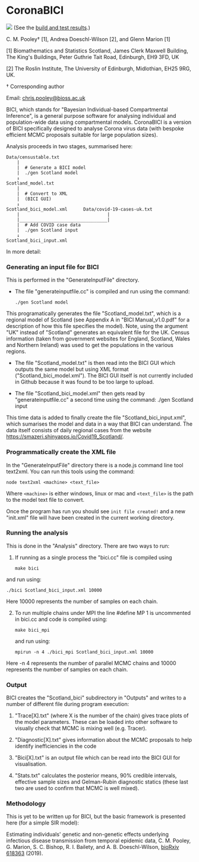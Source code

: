 
# CoronaBICI

![](https://github.com/ScottishCovidResponse/CoronaBICI/workflows/CI/badge.svg?branch=master) (See the [build and test results](https://github.com/ScottishCovidResponse/CoronaBICI/actions?query=workflow%3ACI).)

C. M. Pooley† [1], Andrea Doeschl-Wilson [2], and Glenn Marion [1]

[1] Biomathematics and Statistics Scotland, James Clerk Maxwell Building, The King's Buildings, Peter Guthrie Tait Road, Edinburgh, EH9 3FD, UK 

[2] The Roslin Institute, The University of Edinburgh, Midlothian, EH25 9RG, UK. 

† Corresponding author

Email: [chris.pooley@bioss.ac.uk](mailto:chris.pooley@bioss.ac.uk)

BICI, which stands for "Bayesian Individual-based Compartmental Inference", is a general purpose software for analysing individual and population-wide data using compartmental models. CoronaBICI is a version of BICI specifically designed to analyse Corona virus data (with bespoke efficient MCMC proposals suitable for large population sizes).

Analysis proceeds in two stages, summarised here:

```
Data/censustable.txt
    |
    |  # Generate a BICI model
    |  ./gen Scotland model
    ↓
Scotland_model.txt
    |
    |  # Convert to XML
    |  (BICI GUI)
    ↓
Scotland_bici_model.xml      Data/covid-19-cases-uk.txt
    |                                 |
    |_________________________________|
    |  # Add COVID case data
    |  ./gen Scotland input
    ↓
Scotland_bici_input.xml
```

In more detail:

### Generating an input file for BICI

This is performed in the "GenerateInputFile" directory. 
* The file "generateinputfile.cc" is compiled and run using the command:
  ```
  ./gen Scotland model
  ```
This programatically generates the file "Scotland_model.txt", which is a regional model of Scotland (see Appendix A in "BICI Manual_v1.0.pdf" for a description of how this file specifies the model). Note, using the argument "UK" instead of "Scotland" generates an equivalent file for the UK. Census information (taken from government websites for England, Scotland, Wales and Northern Ireland) was used to get the populations in the various regions.

* The file "Scotland_model.txt" is then read into the BICI GUI which outputs the same model but using XML format ("Scotland_bici_model.xml"). The BICI GUI itself is not currently included in Github because it was found to be too large to upload.

* The file "Scotland_bici_model.xml" then gets read by "generateinputfile.cc" a second time using the command:
./gen Scotland input

This time data is added to finally create the file "Scotland_bici_input.xml", which sumarises the model and data in a way that BICI can understand. The data itself consists of daily regional cases from the website https://smazeri.shinyapps.io/Covid19_Scotland/.   

### Programmatically create the XML file

In the "GenerateInputFile" directory there is a node.js command line tool text2xml. You can run this tools using the command:
```
node text2xml <machine> <text_file>
```
Where `<machine>` is either windows, linux or mac and `<text_file>` is the path to the model text file to convert.

Once the program has run you should see `init file created!` and a new "init.xml" file will have been created in the current working directory.

### Running the analysis

This is done in the "Analysis" directory. There are two ways to run: 

1. If running as a single process the "bici.cc" file is compiled using
   ```
   make bici
   ```
and run using:
   ```
   ./bici Scotland_bici_input.xml 10000
   ```
   Here 10000 represents the number of samples on each chain. 

2. To run multiple chains under MPI the line #define MP 1 is uncommented in bici.cc and code is compiled using:
   ```
   make bici_mpi
   ```
   and run using:        
   ```
   mpirun -n 4 ./bici_mpi Scotland_bici_input.xml 10000
   ```
Here -n 4 represents the number of parallel MCMC chains and 10000 represents the number of samples on each chain. 

### Output

BICI creates the "Scotland_bici" subdirectory in "Outputs" and  writes to a number of different file during program execution:

1. "Trace[X].txt" (where X is the number of the chain) gives trace plots of the model parameters. These can be loaded into other software to visually check that MCMC is mixing well (e.g. Tracer).

2. "Diagnostic[X].txt" gives information about the MCMC proposals to help identify inefficiencies in the code

3. "Bici[X].txt" is an output file which can be read into the BICI GUI for visualisation.

4. "Stats.txt" calculates the posterior means, 90% credible intervals, effective sample sizes and Gelman-Rubin diagnostic statics (these last two are used to confirm that MCMC is well mixed).

### Methodology

This is yet to be written up for BICI, but the basic framework is presented here (for a simple SIR model):

Estimating individuals' genetic and non-genetic effects underlying infectious disease transmission from temporal epidemic data, C. M. Pooley, G. Marion, S. C. Bishop, R. I. Bailety, and A. B. Doeschl-Wilson, [bioRxiv 618363](https://www.biorxiv.org/content/10.1101/618363v3.full) (2019).

